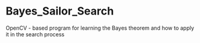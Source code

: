 # Bayes_Sailor_Search
OpenCV - based program for learning the Bayes theorem and how to apply it in the search process
